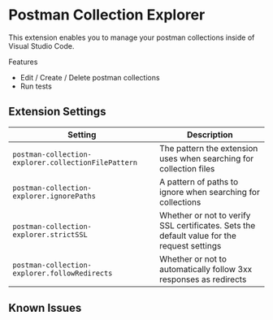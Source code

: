 # Postman Collection Explorer

This extension enables you to manage your postman collections inside of Visual Studio Code.

Features

- Edit / Create / Delete postman collections
- Run tests

## Extension Settings

Setting                                              | Description
-----------------------------------------------------|----------------
`postman-collection-explorer.collectionFilePattern`  | The pattern the extension uses when searching for collection files
`postman-collection-explorer.ignorePaths`            | A pattern of paths to ignore when searching for collections
`postman-collection-explorer.strictSSL`              | Whether or not to verify SSL certificates. Sets the default value for the request settings
`postman-collection-explorer.followRedirects`        | Whether or not to automatically follow 3xx responses as redirects

## Known Issues
